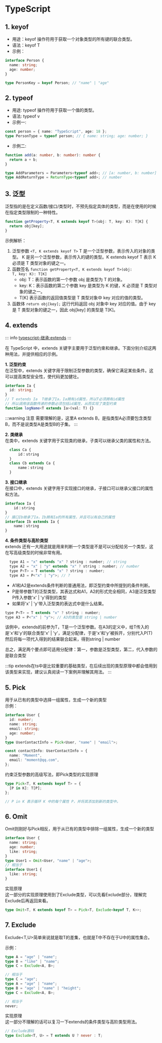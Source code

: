 # TypeScript

## 1. keyof

- 用途：keyof 操作符用于获取一个对象类型的所有键的联合类型。
- 语法：keyof T
- 示例：

```typescript
interface Person {
  name: string;
  age: number;
}

type PersonKey = keyof Person; // "name" | "age"
```

## 2. typeof

- 用途: typeof 操作符用于获取一个值的类型。
- 语法: typeof v
- 示例一:

```typescript
const person = { name: "TypeScript", age: 18 };
type PersonType = typeof person; // { name: string; age: number; }
```

- 示例二:

```typescript
function add(a: number, b: number): number {
  return a + b;
}

type AddParameters = Parameters<typeof add>; // [a: number, b: number]
type AddReturnType = ReturnType<typeof add>; // number
```

## 3. 泛型

泛型指的是在定义函数/接口/类型时，不预先指定具体的类型，而是在使用的时候在指定类型限制的一种特性。

```typescript
function getProperty<T, K extends keyof T>(obj: T, key: K): T[K] {
  return obj[key];
}
```

示例解析：

1. 泛型参数
   <code><T, K extends keyof T></code>
   T 是一个泛型参数，表示传入的对象的类型。
   K 是另一个泛型参数，表示传入的键的类型。K extends keyof T 表示 K 必须是 T 类型对象的键之一。
2. 函数签名
   <code>function getProperty<T, K extends keyof T>(obj: T, key: K): T[K]</code>
   - obj: T：表示函数的第一个参数 obj 是类型为 T 的对象。
   - key: K：表示函数的第二个参数 key 是类型为 K 的键，K 必须是 T 类型对象的键之一。
   - T[K] 表示函数的返回值类型是 T 类型对象中 key 对应的值的类型。
3. 函数体
   <code>return obj[key];</code>
   这行代码返回 obj 对象中 key 对应的值。由于 key 是 T 类型对象的键之一，因此 obj[key] 的类型是 T[K]。

## 4. extends

::: info
[typescript-继承:extends](https://www.cnblogs.com/jiaxin2015/p/16712041.html)
:::

在 TypeScript 中，extends 关键字主要用于泛型约束和继承。下面分别介绍这两种用法，并提供相应的示例。

**1. 泛型约束**  
 在泛型中，extends 关键字用于限制泛型参数的类型，确保它满足某些条件。这可以提高类型安全性，使代码更加健壮。

```typescript
interface Ia {
  id: string;
}
// T extends Ia  T继承了Ia，Ia拥有id属性，所以T必须拥有id属性
// 所以调用该函数传递的参数必须包括id属性，从而实现了类型约束
function logName<T extends Ia>(val: T) {}
```

:::warning 注意
需要理解的是，这里A extends B，是指类型A必须要包含类型B，而不是说类型A是类型B的子集。
:::

**2. 类继承**  
 在类中，extends 关键字用于实现类的继承，子类可以继承父类的属性和方法。

```typescript
  class Ca {
      id：string
  }
  class Cb extends Ca {
      name：string
  }
```

**3. 接口继承**  
 在接口中，extends 关键字用于实现接口的继承，子接口可以继承父接口的属性和方法。

```js
interface Ia {
    id：string
}
// 接口Ib继承了Ia，Ib拥有Ia的所有属性，并且可以有自己的属性
interface Ib extends Ia {
    name：string
}
```

**4. 条件类型与高阶类型**  
extends 还有一大用途就是用来判断一个类型是不是可以分配给另一个类型，这在写高级类型的时候非常有用。

```js
  type A1 = "x" extends "x" ? string : number; // string
  type A2 = "x" | "y" extends "x" ? string : number; // number
  type P<T> = T extends "x" ? string : number;
  type A3 = P<"x" | "y">; // ?
```

- A1和A2是extends条件判断的普通用法，即泛型约束中所提到的条件判断。
- P是带参数T的泛型类型，其表达式和A1，A2的形式完全相同，A3是泛型类型P传入参数'x' | 'y'得到的类型
- 如果将'x' | 'y'带入泛型类的表达式中是什么结果。

```js
type P<T> = T extends "x" ? string : number;
type A3 = P<"x" | "y">; // A3的类型是 string | number
```

该例中，extends的前参为T，T是一个泛型参数。在A3的定义中，给T传入的是'x'和'y'的联合类型'x' | 'y'，满足分配律，于是'x'和'y'被拆开，分别代入P(T) 然后将每一项代入得到的结果联合起来，得到string | number

总之，满足两个要点即可适用分配律：第一，参数是泛型类型，第二，代入参数的是联合类型

:::tip
extends在ts中是比较重要的基础类型，在后续出现的类型原理中都会借用到该类型来实现，建议认真阅读一下案例并理解其用法。
:::

## 5. Pick

用于从已有的类型中选择一组属性，生成一个新的类型  
示例：

```typescript
interface User {
  id: number;
  name: string;
  email: string;
  age: number;
}
type UserContactInfo = Pick<User, "name" | "email">;

const contactInfo: UserContactInfo = {
  name: "Moment",
  email: "moment@qq.com",
};
```

约束泛型参数的高级写法，即Pick类型的实现原理

```typescript
type Pick<T, K extends keyof T> = {
  [P in K]: T[P];
};

// P in K 表示循环 K 中的每个属性 P，并将其添加到新的类型中。
```

## 6. Omit

Omit则刚好与Pick相反，用于从已有的类型中排除一组属性，生成一个新的类型

```typescript
interface User {
  name: string;
  age: number;
  like: string;
}
type User1 = Omit<User, "name" | "age">;
// 相当于
interface User1 {
  like: string;
}
```

实现原理  
这一部分的实现原理使用到了Exclude类型，可以先看Exclude部分，理解完Exclude后再返回来看。

```typescript
type Omit<T, K extends keyof T> = Pick<T, Exclude<keyof T, K>>;
```

## 7. Exclude

Exclude<T,U>简单来说就是取T的差集，也就是T中不存在于U中的属性集合。

示例：

```typescript
type A = "age" | "name";
type B = "like" | "name";
type C = Exclude<A, B>;

// 相当于
type C = "age";
type A = "age" | "name";
type B = "age" | "name" | "height";
type C = Exclude<A, B>;

// 相当于
never;
```

实现原理  
这一部分不理解的话可以复习一下extends的条件类型与高阶类型用法。

```typescript
// Exclude源码
type Exclude<T, U> = T extends U ? never : T;
```

